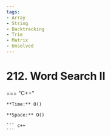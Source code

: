 ```yaml
---
tags:
- Array
- String
- Backtracking
- Trie
- Matrix
- Unsolved
---
```



# 212. Word Search II

=== "C++"

    **Time:** O()

    **Space:** O()

    ``` c++
    ```